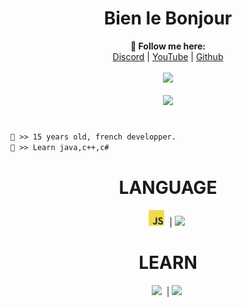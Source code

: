 <h1 align="center">Bien le Bonjour</h1>

<p align="center">
  <b>🖤 Follow me here:</b><br>
  <a href="[discord.gg/warzonefr](https://discord.gg/5fjytG7nU3)">Discord</a> |
  <a href="https://www.youtube.com/watch?v=LJn9PERtlsQ&t=1s">YouTube</a> |
  <a href="https://github.com/ZaZoumS">Github</a>
  <br><br>
  <img src="https://cdn.discordapp.com/attachments/1015711587891429396/1017126569447276684/11acda73e8e658ae051c6a7ac9456edb.gif">
  <br><br>
  <img src="https://discord.c99.nl/widget/theme-1/1010120247119974410.png">
</p>

#
```diff
👤 >> 15 years old, french developper.
🐺 >> Learn java,c++,c# 
```
#
<h1 align="center">LANGUAGE</h1>

<p align="center"> 
  <code><img height="25" src="https://raw.githubusercontent.com/github/explore/80688e429a7d4ef2fca1e82350fe8e3517d3494d/topics/javascript/javascript.png"></code>&nbsp; |
  <code><img height="25" src="https://www.secret-source.eu/wp-content/uploads/2017/11/C-sharp-logo.jpg"></code>&nbsp;
</p>

<h1 align="center">LEARN</h1>

<p align="center"> 
  <code><img height="25" src="https://upload.wikimedia.org/wikipedia/commons/thumb/1/18/ISO_C%2B%2B_Logo.svg/1822px-ISO_C%2B%2B_Logo.svg.png"></code>&nbsp; |
  <code><img height="25" src="https://brandslogos.com/wp-content/uploads/images/large/java-logo-1.png"></code>&nbsp;
</p>

